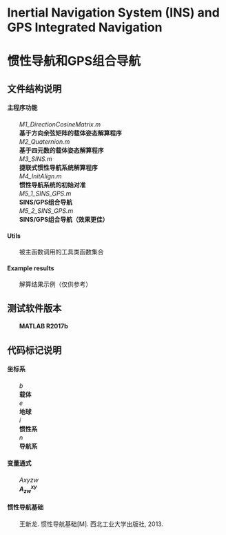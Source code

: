 # Inertial Navigation System (INS) and GPS Integrated Navigation
# 惯性导航和GPS组合导航


## 文件结构说明

#### 主程序功能
　　*M1_DirectionCosineMatrix.m*  
　　**基于方向余弦矩阵的载体姿态解算程序**  
　　*M2_Quaternion.m*  
　　**基于四元数的载体姿态解算程序**  
　　*M3_SINS.m*  
　　**捷联式惯性导航系统解算程序**  
　　*M4_InitAlign.m*  
　　**惯性导航系统的初始对准**  
　　*M5_1_SINS_GPS.m*  
　　**SINS/GPS组合导航**  
　　*M5_2_SINS_GPS.m*  
　　**SINS/GPS组合导航（效果更佳）**  

#### Utils
　　被主函数调用的工具类函数集合  

#### Example results
　　解算结果示例（仅供参考）  


## 测试软件版本

　　**MATLAB R2017b**


## 代码标记说明

#### 坐标系
　　*b*  
　　**载体**  
　　*e*  
　　**地球**  
　　*i*  
　　**惯性系**  
　　*n*  
　　**导航系**  

#### 变量通式
　　*Axyzw*  
　　**$A^{xy}_{zw}$**

#### 惯性导航基础
　　王新龙. 惯性导航基础[M]. 西北工业大学出版社, 2013.